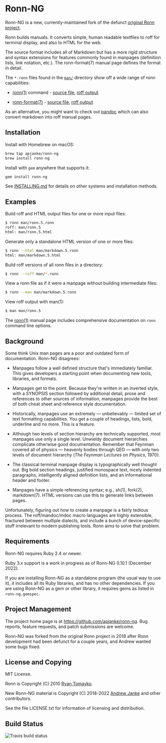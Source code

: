 # Ronn-NG

Ronn-NG is a new, currently-maintained fork of the defunct [original Ronn
project](https://github.com/rtomayko/ronn).

Ronn builds manuals. It converts simple, human readable textfiles to roff for
terminal display, and also to HTML for the web.

The source format includes all of Markdown but has a more rigid structure and
syntax extensions for features commonly found in manpages (definition lists,
link notation, etc.). The ronn-format(7) manual page defines the format in
detail.

The `*.ronn` files found in the [`man/`][1] directory show off a wide range of
ronn capabilities:

* [ronn(1)](http://rtomayko.github.com/ronn/ronn.1) command -
  [source file](http://github.com/apjanke/ronn-ng/blob/master/man/ronn.1.ronn),
  [roff output](http://github.com/apjanke/ronn-ng/blob/master/man/ronn.1)

* [ronn-format(7)](http://rtomayko.github.com/ronn/ronn-format.7) -
  [source file](http://github.com/apjanke/ronn-ng/blob/master/man/ronn-format.7.ronn),
  [roff output](http://github.com/apjanke/ronn-ng/blob/master/man/ronn-format.7)

[1]: http://github.com/apjanke/ronn-ng/tree/master/man

As an alternative, you might want to check out [pandoc](http://johnmacfarlane.net/pandoc/) which can also convert markdown into roff manual pages.

## Installation

Install with Homebrew on macOS:

```bash
brew tap apjanke/ronn-ng
brew install ronn-ng
```

Install with `gem` anywhere that supports it:

```bash
gem install ronn-ng
```

See [INSTALLING.md](INSTALLING.md) for details on other systems and installation methods.

## Examples

Build roff and HTML output files for one or more input files:

```bash
$ ronn man/ronn.5.ronn
roff: man/ronn.5
html: man/ronn.5.html
```

Generate only a standalone HTML version of one or more files:

```bash
$ ronn --html man/markdown.5.ronn
html: man/markdown.5.html
```

Build roff versions of all ronn files in a directory:

```bash
$ ronn --roff man/*.ronn
```

View a ronn file as if it were a manpage without building intermediate files:

```bash
$ ronn --man man/markdown.5.ronn
```

View roff output with man(1):

```bash
$ man man/ronn.5
```

The [ronn(1)](http://rtomayko.github.com/ronn/ronn.1) manual page includes
comprehensive documentation on `ronn` command line options.

## Background

Some think Unix man pages are a poor and outdated form of documentation. Ronn-NG
disagrees:

* Manpages follow a well defined structure that's immediately familiar. This
  gives developers a starting point when documenting new tools, libraries, and
  formats.

* Manpages get to the point. Because they're written in an inverted style, with
  a SYNOPSIS section followed by additional detail, prose and references to
  other sources of information, manpages provide the best of both cheat sheet
  and reference style documentation.

* Historically, manpages use an extremely — unbelievably — limited set of
  text formatting capabilities. You get a couple of headings, lists, bold,
  underline and no more. This is a feature.

* Although two levels of section hierarchy are technically supported, most
  manpages use only a single level. Unwieldy document hierarchies complicate
  otherwise good documentation. Remember that Feynman covered all of physics
  — heavenly bodies through QED — with only two levels of document hierarchy
  (_The Feynman Lectures on Physics_, 1970).

* The classical terminal manpage display is typographically well thought out.
  Big bold section headings, justified monospace text, nicely indented
  paragraphs, intelligently aligned definition lists, and an informational
  header and footer.

* Manpages have a simple referencing syntax; e.g., sh(1), fork(2), markdown(7).
  HTML versions can use this to generate links between pages.

Unfortunately, figuring out how to create a manpage is a fairly tedious process.
The roff/mandoc/mdoc macro languages are highly extensible, fractured between
multiple dialects, and include a bunch of device-specific stuff irrelevant to
modern publishing tools. Ronn aims to solve that problem.

## Requirements

Ronn-NG requires Ruby 2.4 or newer.

Ruby 3.x support is a work in progress as of Ronn-NG 0.10.1 (December 2022).

If you are installing Ronn-NG as a standalone program (the usual way to use it), it
includes all its Ruby libraries, and has no other dependencies. If you are using
Ronn-NG as a gem or other library, it requires gems as listed in `ronn-ng.gemspec`.

## Project Management

The project home page is at <https://github.com/apjanke/ronn-ng>. Bug reports,
feature requests, and patch submissions are welcome.

Ronn-NG was forked from the original Ronn project in 2018 after Ronn
development had been defunct for a couple years, and Andrew wanted
some bugs fixed.

## License and Copying

MIT License.

Ronn is Copyright (C) 2010 [Ryan Tomayko](http://tomayko.com/about).

New Ronn-NG material is Copyright (C) 2018-2022 [Andrew Janke](https://apjanke.net) and other contributors.

See the file LICENSE.txt for information of licensing and distribution.

## Build Status

![Travis build status](https://travis-ci.com/apjanke/ronn-ng.svg?branch=master)
